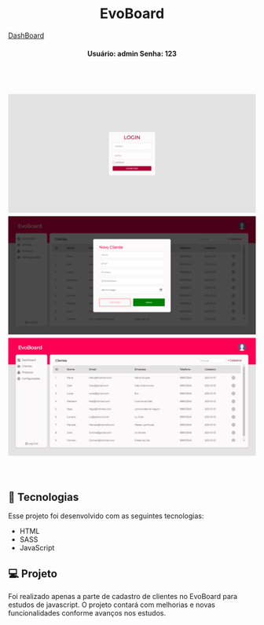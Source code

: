 <h1 align="center"> EvoBoard </h1>

[DashBoard](https://dashboardclient.netlify.app/)

<h4 align="center">
Usuário: admin
Senha: 123
</h4>

<br>

<h1 align="center">
  <img alt="Dash Login"  src=".github/login.png" width="600px" />
  <img alt="Dash Modal"  src=".github/modal.png" width="600px" />
  <img alt="Dash"  src=".github/dash.png" width="600px" />
</h1>

<br>

## 🚀 Tecnologias

Esse projeto foi desenvolvido com as seguintes tecnologias:

- HTML
- SASS
- JavaScript

## 💻 Projeto

Foi realizado apenas a parte de cadastro de clientes no EvoBoard para estudos de javascript.
O projeto contará com melhorias e novas funcionalidades conforme avanços nos estudos.
